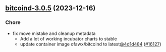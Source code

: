 

## [bitcoind-3.0.5](https://github.com/truecharts/charts/compare/bitcoind-2.0.12...bitcoind-3.0.5) (2023-12-16)

### Chore

- fix move mistake and cleanup metadata
  - Add a lot of working incubator charts to stable
  - update container image ofawx/bitcoind to latest[@4d1d484](https://github.com/4d1d484) ([#16127](https://github.com/truecharts/charts/issues/16127))
  
  